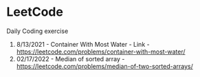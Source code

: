 # LeetCode
Daily Coding exercise

1.  8/13/2021 - Container With Most Water - Link - https://leetcode.com/problems/container-with-most-water/
2.  02/17/2022 - Median of sorted array - https://leetcode.com/problems/median-of-two-sorted-arrays/
